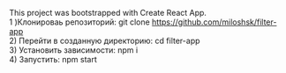 
This project was bootstrapped with Create React App. <br/>
1 )Клонироваь репозиторий: git clone https://github.com/miloshsk/filter-app <br/>
2) Перейти в созданную директорию: cd filter-app <br/>
3) Установить зависимости: npm i <br/>
4) Запустить: npm start <br/>
